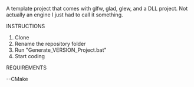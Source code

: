 A template project that comes with glfw, glad, glew, and a DLL project. Not actually an engine I just had to call it something.

INSTRUCTIONS
1. Clone
2. Rename the repository folder
3. Run "Generate_VERSION_Project.bat"
4. Start coding

REQUIREMENTS

--CMake